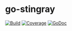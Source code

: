 # go-stingray

[![Build](https://drone.io/github.com/andreas-jonsson/go-stingray/status.png)](https://drone.io/github.com/andreas-jonsson/go-stingray/latest)
[![Coverage](https://coveralls.io/repos/github/andreas-jonsson/go-stingray/badge.svg?branch=master)](https://coveralls.io/github/andreas-jonsson/go-stingray?branch=master)
[![GoDoc](https://img.shields.io/badge/godoc-reference-blue.svg)](https://godoc.org/github.com/andreas-jonsson/go-stingray)
